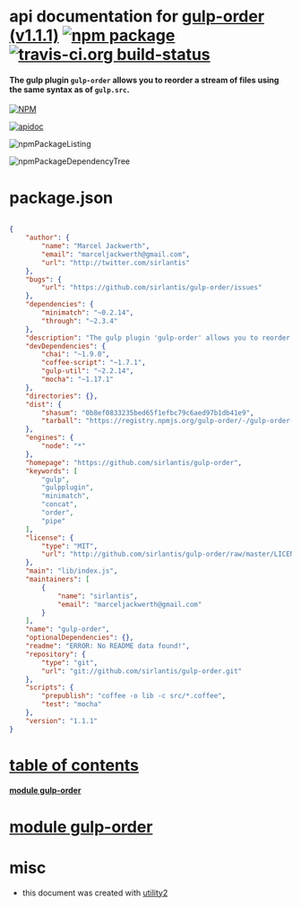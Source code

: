 # api documentation for  [gulp-order (v1.1.1)](https://github.com/sirlantis/gulp-order)  [![npm package](https://img.shields.io/npm/v/npmdoc-gulp-order.svg?style=flat-square)](https://www.npmjs.org/package/npmdoc-gulp-order) [![travis-ci.org build-status](https://api.travis-ci.org/npmdoc/node-npmdoc-gulp-order.svg)](https://travis-ci.org/npmdoc/node-npmdoc-gulp-order)
#### The gulp plugin `gulp-order` allows you to reorder a stream of files using the same syntax as of `gulp.src`.

[![NPM](https://nodei.co/npm/gulp-order.png?downloads=true)](https://www.npmjs.com/package/gulp-order)

[![apidoc](https://npmdoc.github.io/node-npmdoc-gulp-order/build/screenCapture.buildNpmdoc.browser._2Fhome_2Ftravis_2Fbuild_2Fnpmdoc_2Fnode-npmdoc-gulp-order_2Ftmp_2Fbuild_2Fapidoc.html.png)](https://npmdoc.github.io/node-npmdoc-gulp-order/build/apidoc.html)

![npmPackageListing](https://npmdoc.github.io/node-npmdoc-gulp-order/build/screenCapture.npmPackageListing.svg)

![npmPackageDependencyTree](https://npmdoc.github.io/node-npmdoc-gulp-order/build/screenCapture.npmPackageDependencyTree.svg)



# package.json

```json

{
    "author": {
        "name": "Marcel Jackwerth",
        "email": "marceljackwerth@gmail.com",
        "url": "http://twitter.com/sirlantis"
    },
    "bugs": {
        "url": "https://github.com/sirlantis/gulp-order/issues"
    },
    "dependencies": {
        "minimatch": "~0.2.14",
        "through": "~2.3.4"
    },
    "description": "The gulp plugin 'gulp-order' allows you to reorder a stream of files using the same syntax as of 'gulp.src'.",
    "devDependencies": {
        "chai": "~1.9.0",
        "coffee-script": "~1.7.1",
        "gulp-util": "~2.2.14",
        "mocha": "~1.17.1"
    },
    "directories": {},
    "dist": {
        "shasum": "0b8ef0833235bed65f1efbc79c6aed97b1db41e9",
        "tarball": "https://registry.npmjs.org/gulp-order/-/gulp-order-1.1.1.tgz"
    },
    "engines": {
        "node": "*"
    },
    "homepage": "https://github.com/sirlantis/gulp-order",
    "keywords": [
        "gulp",
        "gulpplugin",
        "minimatch",
        "concat",
        "order",
        "pipe"
    ],
    "license": {
        "type": "MIT",
        "url": "http://github.com/sirlantis/gulp-order/raw/master/LICENSE"
    },
    "main": "lib/index.js",
    "maintainers": [
        {
            "name": "sirlantis",
            "email": "marceljackwerth@gmail.com"
        }
    ],
    "name": "gulp-order",
    "optionalDependencies": {},
    "readme": "ERROR: No README data found!",
    "repository": {
        "type": "git",
        "url": "git://github.com/sirlantis/gulp-order.git"
    },
    "scripts": {
        "prepublish": "coffee -o lib -c src/*.coffee",
        "test": "mocha"
    },
    "version": "1.1.1"
}
```



# <a name="apidoc.tableOfContents"></a>[table of contents](#apidoc.tableOfContents)

#### [module gulp-order](#apidoc.module.gulp-order)



# <a name="apidoc.module.gulp-order"></a>[module gulp-order](#apidoc.module.gulp-order)



# misc
- this document was created with [utility2](https://github.com/kaizhu256/node-utility2)
